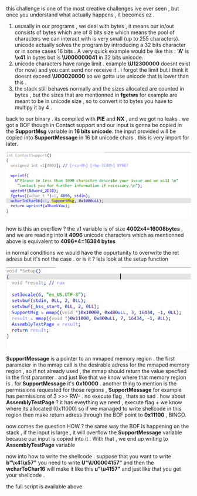 this challenge is one of the most creative challenges ive ever seen , but once you understand what actually happens , it becomes ez . 

1. ususally in our programs , we deal with bytes , it means our in/out consists of bytes which are of 8 bits size which means the pool of characters we can interact with is very small (up to 255 characters). unicode actually solves the program by introducing a 32 bits character or in some cases 16 bits . A very quick example would be like this : **'A'** is **\x41** in bytes but is **\U000000041** in 32 bits unicode. 
2. unicode characters have range limit . example **\U12300000** doesnt exist (for now) and you cant send nor receive it . i forgot the limit but i think it doesnt exceed **\U00020000** so we gotta use unicode that is lower than this .
3. the stack still behaves normally and the sizes allocated are counted in bytes , but the sizes that are mentionned in **fgetws** for example are meant to be in unicode size , so to convert it to bytes you have to multipy it by 4 . 

back to our binary . its compiled with **PIE** and **NX** , and we got no leaks . we got a BOF though in Contact support and our input is gonna be copied in the **SupportMsg** variable in **16 bits unicode**. the input provided will be copied into **SupportMessage** in 16 bit unicode chars . this is very import for later.

![ida](/img/ida-evil.png)

how is this an overflow ? the v1 variable is of size **4002x4=16008bytes** , and we are reading into it **4096** unicode characters which as mentionned above is equivalent to **4096*4=16384 bytes** 

in normal conditions we would have the oppurtunity to overwrite the ret adress but it's not the case . or is it ? 
lets look at the setup function 

![ida-setup](/img/ida-setup-diablos.png)

**SupportMessage** is a pointer to an mmaped memory region . the first parameter in the mmap call is the desirable adress for the mmaped memory region , so if not already used , the mmap should return the value specfied in the first paramter . and just like that we know where that memory region is . for **SupportMessage** it's **0x10000** . 
another thing to mention is the permissions requested for those regions , **SupportMessage** for example has permissions of 3 >>> RW- . 
no execute flag , thats so sad . 
how about **AssemblyTestPage** ? it has eveything we need , execute flag + we know where its allocated (0x11000)
so if we managed to write shellcode in this region then make return adress through the BOF point to **0x11100** , BINGO.

now comes the question HOW ? the same way the BOF is happening on the stack , if the input is large , it will overflow the **SupportMessage** variable because our input is copied into it . With that , we end up writing to **AssemblyTestPage** variable

now into how to write the shellcode . suppose that you want to write **b"\x41\x57"** you need to write **U"\U00004157"** and then the **wcharToChar16** will make it like this **u"\u4157"** and just like that you get your shellcode . 

the full script is available above 